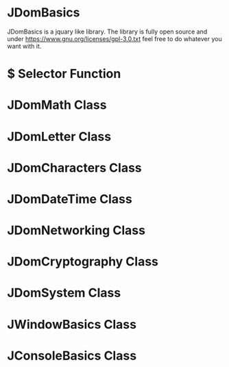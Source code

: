 # JDomBasics
JDomBasics is a jquary like library.  The library is fully open source and under <https://www.gnu.org/licenses/gpl-3.0.txt>  feel free to do whatever you want with it.

#  $ Selector Function 

# JDomMath Class

# JDomLetter Class

# JDomCharacters Class

# JDomDateTime Class

# JDomNetworking Class

# JDomCryptography Class

# JDomSystem Class


# JWindowBasics Class

# JConsoleBasics Class
